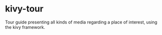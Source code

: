 kivy-tour
=========

Tour guide presenting all kinds of media regarding a place of interest, using the kivy framework.
